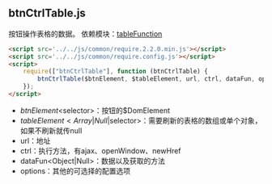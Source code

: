 ## btnCtrlTable.js

按钮操作表格的数据。
依赖模块：[tableFunction](./tableFunction.md)
```html
<script src='../../js/common/require.2.2.0.min.js'></script>
<script src='../../js/common/require.config.js'></script>
<script>
	require(["btnCtrlTable"], function (btnCtrlTable) {
		btnCtrlTable($btnElement, $tableElement, url, ctrl, dataFun, options);
	});
</script>
```
* $btnElement<$selector>：按钮的$DomElement
* $tableElement<Array|Null|$selector>：需要刷新的表格的数组或单个对象，如果不刷新就传null
* url<String>：地址
* ctrl<String>：执行方法，有ajax、openWindow、newHref
* dataFun<Object|Null>：数据以及获取的方法
* options<Object>：其他的可选择的配置选项